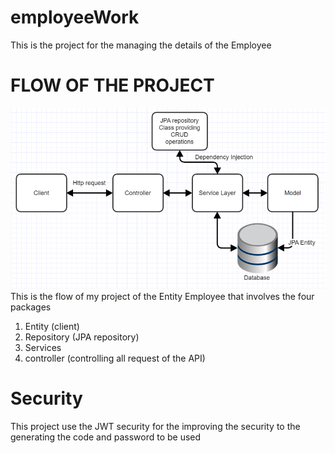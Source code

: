 # employeeWork
 This is the project for the managing the details of the Employee

# FLOW OF THE PROJECT 
![img.png](img.png)
This is the flow of my project of the Entity Employee that involves the four packages
1. Entity (client)
2. Repository (JPA repository)
3. Services 
4. controller (controlling all request of the API)

# Security
This project use the JWT security for the improving the security to the generating the code and password to be used
